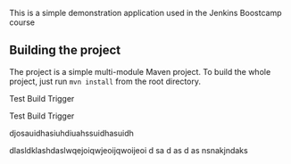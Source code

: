 This is a simple demonstration application used in the Jenkins Boostcamp course

## Building the project

The project is a simple multi-module Maven project. To build the whole project, just run `mvn install` from the root directory.

Test Build Trigger

Test Build Trigger


djosauidhasiuhdiuahssuidhasuidh

dlasldklashdaslwqejoiqwjeoijqwoijeoi
d
sa
d
as
d
as
nsnakjndaks
